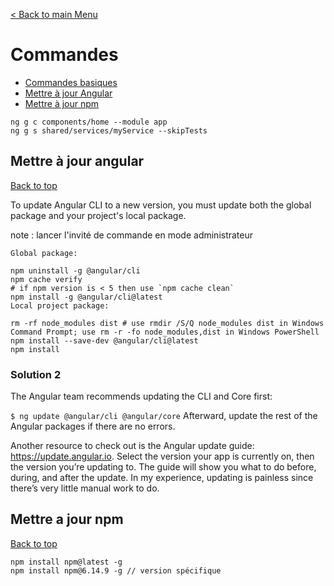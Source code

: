 [< Back to main Menu](https://github.com/gsoulie/angular-resources/blob/master/ng-sheet.md)    

# Commandes

* [Commandes basiques](#commandes-basiques)         
* [Mettre à jour Angular](#mettre-a-jour-angular)     
* [Mettre à jour npm](#mettre-a-jour-npm)        

````
ng g c components/home --module app
ng g s shared/services/myService --skipTests
````

## Mettre à jour angular
[Back to top](#angular) 

To update Angular CLI to a new version, you must update both the global package and your project's local package.

note : lancer l'invité de commande en mode administrateur

````
Global package:

npm uninstall -g @angular/cli
npm cache verify
# if npm version is < 5 then use `npm cache clean` 
npm install -g @angular/cli@latest
Local project package:

rm -rf node_modules dist # use rmdir /S/Q node_modules dist in Windows Command Prompt; use rm -r -fo node_modules,dist in Windows PowerShell 
npm install --save-dev @angular/cli@latest
npm install
````

### Solution 2
The Angular team recommends updating the CLI and Core first:

````$ ng update @angular/cli @angular/core````
Afterward, update the rest of the Angular packages if there are no errors.

Another resource to check out is the Angular update guide: https://update.angular.io. Select the version your app is currently on, then the version you’re updating to. The guide will show you what to do before, during, and after the update. In my experience, updating is painless since there’s very little manual work to do. 

## Mettre a jour npm
[Back to top](#commandes)

````
npm install npm@latest -g
npm install npm@6.14.9 -g // version spécifique
````
